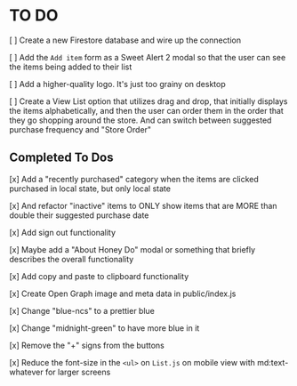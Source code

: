 # TO DO

[ ] Create a new Firestore database and wire up the connection

[ ] Add the `Add item` form as a Sweet Alert 2 modal so that the user can see the items being added to their list

[ ] Add a higher-quality logo. It's just too grainy on desktop

[ ] Create a View List option that utilizes drag and drop, that initially displays the items alphabetically, and then the user can order them in the order that they go shopping around the store. And can switch between suggested purchase frequency and "Store Order"

## Completed To Dos

[x] Add a "recently purchased" category when the items are clicked purchased in local state, but only local state

[x] And refactor "inactive" items to ONLY show items that are MORE than double their suggested purchase date

[x] Add sign out functionality

[x] Maybe add a "About Honey Do" modal or something that briefly describes the overall functionality

[x] Add copy and paste to clipboard functionality

[x] Create Open Graph image and meta data in public/index.js

[x] Change "blue-ncs" to a prettier blue

[x] Change "midnight-green" to have more blue in it

[x] Remove the "+" signs from the buttons

[x] Reduce the font-size in the `<ul>` on `List.js` on mobile view with md:text-whatever for larger screens
